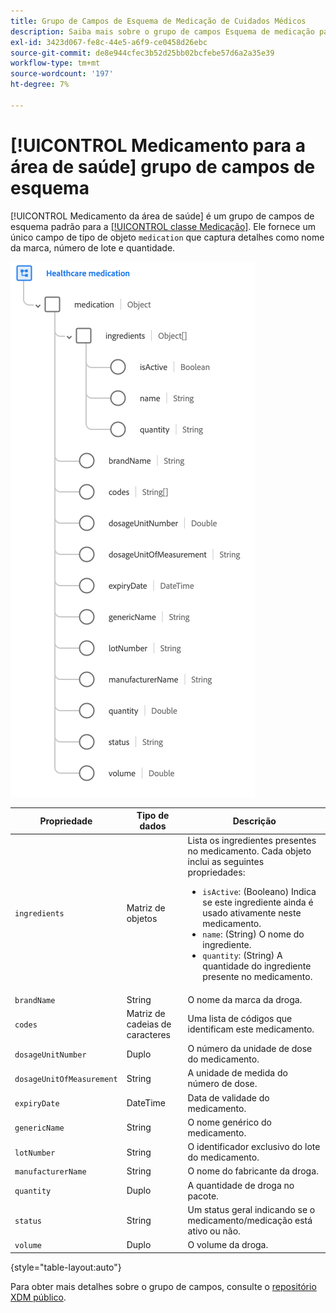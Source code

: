 ```yaml
---
title: Grupo de Campos de Esquema de Medicação de Cuidados Médicos
description: Saiba mais sobre o grupo de campos Esquema de medicação para instituições de saúde.
exl-id: 3423d067-fe8c-44e5-a6f9-ce0458d26ebc
source-git-commit: de8e944cfec3b52d25bb02bcfebe57d6a2a35e39
workflow-type: tm+mt
source-wordcount: '197'
ht-degree: 7%

---
```


# [!UICONTROL Medicamento para a área de saúde] grupo de campos de esquema

[!UICONTROL Medicamento da área de saúde] é um grupo de campos de esquema padrão para a [[!UICONTROL classe Medicação]](../../classes/medication.md). Ele fornece um único campo de tipo de objeto `medication` que captura detalhes como nome da marca, número de lote e quantidade.

![](../../images/field-groups/healthcare-medication.png)

| Propriedade | Tipo de dados | Descrição |
| --- | --- | --- |
| `ingredients` | Matriz de objetos | Lista os ingredientes presentes no medicamento. Cada objeto inclui as seguintes propriedades: <ul><li>`isActive`: (Booleano) Indica se este ingrediente ainda é usado ativamente neste medicamento.</li><li>`name`: (String) O nome do ingrediente.</li><li>`quantity`: (String) A quantidade do ingrediente presente no medicamento.</li></ul> |
| `brandName` | String | O nome da marca da droga. |
| `codes` | Matriz de cadeias de caracteres | Uma lista de códigos que identificam este medicamento. |
| `dosageUnitNumber` | Duplo | O número da unidade de dose do medicamento. |
| `dosageUnitOfMeasurement` | String | A unidade de medida do número de dose. |
| `expiryDate` | DateTime | Data de validade do medicamento. |
| `genericName` | String | O nome genérico do medicamento. |
| `lotNumber` | String | O identificador exclusivo do lote do medicamento. |
| `manufacturerName` | String | O nome do fabricante da droga. |
| `quantity` | Duplo | A quantidade de droga no pacote. |
| `status` | String | Um status geral indicando se o medicamento/medicação está ativo ou não. |
| `volume` | Duplo | O volume da droga. |

{style="table-layout:auto"}

Para obter mais detalhes sobre o grupo de campos, consulte o [repositório XDM público](https://github.com/adobe/xdm/blob/master/components/fieldgroups/medication/healthcare-medication.schema.json).
